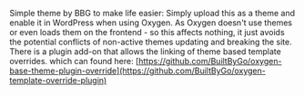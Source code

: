 Simple theme by BBG to make life easier:
Simply upload this as a theme and enable it in WordPress when using Oxygen. 
As Oxygen doesn't use themes or even loads them on the frontend - so this affects nothing, it just avoids the potential conflicts of non-active themes updating and breaking the site.
There is a plugin add-on that allows the linking of theme based template overrides. which can found here: [https://github.com/BuiltByGo/oxygen-base-theme-plugin-override](https://github.com/BuiltByGo/oxygen-template-override-plugin)
